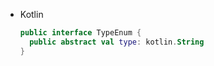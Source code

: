 <div class="useless-tab-container">

- Kotlin

  ```kotlin
  public interface TypeEnum {
    public abstract val type: kotlin.String
  }
  ```

</div>